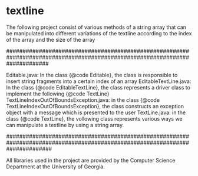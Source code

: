 # textline

The following project consist of various methods of a string array that can be manipulated into different variations of the textline according to the index of the 
array and the size of the array 


#############################################################################################################################

Editable.java: In the class {@code Editable}, the class is responsible to insert string fragments into a certain index of an array 
EditableTextLine.java: In the class {@code EditableTextLine}, the class represents a driver class to implement the following {@code TextLine}
TextLineIndexOutOfBoundsException.java: in the class {@code TextLineIndexOutOfBoundsException}, the class constructs an exception object with a message which is presented to the user
TextLine.java: in the class {@code TextLine}, the vollowing class represents various ways we can manipulate a textline by using a string array. 

##############################################################################################################################

All libraries used in the project are provided by the Computer Science Department at the University of Georgia. 

